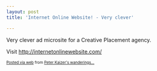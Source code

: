 ```yaml
---
layout: post
title: 'Internet Online Website! - Very clever'

---
```


<div class='posterous_autopost'><div class="posterous_bookmarklet_entry"> <p>Very clever ad microsite for a Creative Placement agency.</p>    <p>Visit <a href="http://internetonlinewebsite.com/">http://internetonlinewebsite.com/</a></p> <p></p></div>      <p style="font-size: 10px;">  <a href="http://posterous.com">Posted via web</a>   from <a href="http://random.peterkaizer.com/internet-online-website-very-clever">Peter Kaizer's wanderings...</a>  </p>  </div>
